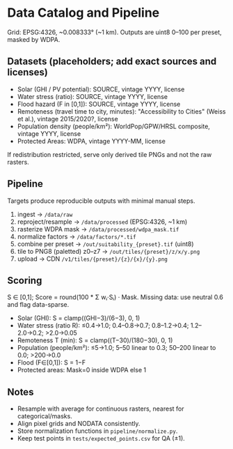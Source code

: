 # Data Catalog and Pipeline

Grid: EPSG:4326, ~0.008333° (~1 km). Outputs are uint8 0–100 per preset, masked by WDPA.

## Datasets (placeholders; add exact sources and licenses)
- Solar (GHI / PV potential): SOURCE, vintage YYYY, license
- Water stress (ratio): SOURCE, vintage YYYY, license
- Flood hazard (F in [0,1]): SOURCE, vintage YYYY, license
- Remoteness (travel time to city, minutes): "Accessibility to Cities" (Weiss et al.), vintage 2015/2020?, license
- Population density (people/km²): WorldPop/GPW/HRSL composite, vintage YYYY, license
- Protected Areas: WDPA, vintage YYYY-MM, license

If redistribution restricted, serve only derived tile PNGs and not the raw rasters.

## Pipeline

Targets produce reproducible outputs with minimal manual steps.

1. ingest → `/data/raw`
2. reproject/resample → `/data/processed` (EPSG:4326, ~1 km)
3. rasterize WDPA mask → `/data/processed/wdpa_mask.tif`
4. normalize factors → `/data/factors/*.tif`
5. combine per preset → `/out/suitability_{preset}.tif` (uint8)
6. tile to PNG8 (paletted) z0–z7 → `/out/tiles/{preset}/z/x/y.png`
7. upload → CDN `/v1/tiles/{preset}/{z}/{x}/{y}.png`

## Scoring

S ∈ [0,1]; Score = round(100 * Σ wᵢ·Sᵢ) · Mask. Missing data: use neutral 0.6 and flag data-sparse.

- Solar (GHI): S = clamp((GHI−3)/(6−3), 0, 1)
- Water stress (ratio R): ≤0.4→1.0; 0.4–0.8→0.7; 0.8–1.2→0.4; 1.2–2.0→0.2; >2.0→0.05
- Remoteness T (min): S = clamp((T−30)/(180−30), 0, 1)
- Population (people/km²): ≤5→1.0; 5–50 linear to 0.3; 50–200 linear to 0.0; >200→0.0
- Flood (F∈[0,1]): S = 1−F
- Protected areas: Mask=0 inside WDPA else 1

## Notes
- Resample with average for continuous rasters, nearest for categorical/masks.
- Align pixel grids and NODATA consistently.
- Store normalization functions in `pipeline/normalize.py`.
- Keep test points in `tests/expected_points.csv` for QA (±1).